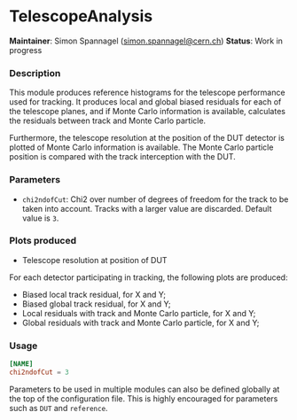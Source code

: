 # TelescopeAnalysis
**Maintainer**: Simon Spannagel (<simon.spannagel@cern.ch>)
**Status**: Work in progress

### Description
This module produces reference histograms for the telescope performance used for tracking. It produces local and global biased residuals for each of the telescope planes, and if Monte Carlo information is available, calculates the residuals between track and Monte Carlo particle.

Furthermore, the telescope resolution at the position of the DUT detector is plotted of Monte Carlo information is available. The Monte Carlo particle position is compared with the track interception with the DUT.

### Parameters
* `chi2ndofCut`: Chi2 over number of degrees of freedom for the track to be taken into account. Tracks with a larger value are discarded. Default value is `3`.

### Plots produced
* Telescope resolution at position of DUT

For each detector participating in tracking, the following plots are produced:
* Biased local track residual, for X and Y;
* Biased global track residual, for X and Y;
* Local residuals with track and Monte Carlo particle, for X and Y;
* Global residuals with track and Monte Carlo particle, for X and Y;

### Usage
```toml
[NAME]
chi2ndofCut = 3
```
Parameters to be used in multiple modules can also be defined globally at the top of the configuration file. This is highly encouraged for parameters such as `DUT` and `reference`.
